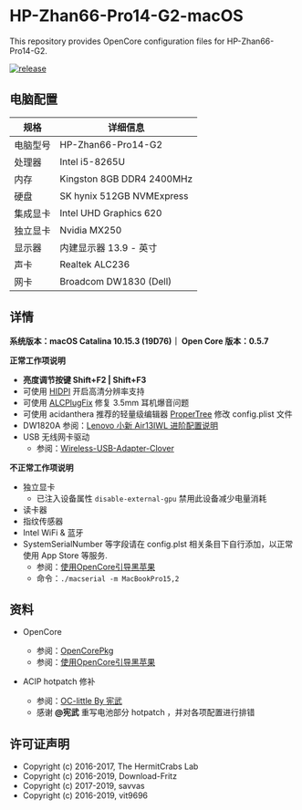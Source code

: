# HP-Zhan66-Pro14-G2-macOS

This repository provides OpenCore configuration files for HP-Zhan66-Pro14-G2. 

[![release](https://img.shields.io/badge/下载-release-blue.svg)](https://github.com/chiccheung/HP-Zhan66-Pro14-G2-macOS/releases) 

## 电脑配置

| 规格     | 详细信息 |
| -------- | ---------------------------------------- |
| 电脑型号 | HP-Zhan66-Pro14-G2 |
| 处理器 | Intel i5-8265U |
| 内存     | Kingston 8GB DDR4 2400MHz |
| 硬盘     | SK hynix 512GB NVMExpress |
| 集成显卡 | Intel UHD Graphics 620 |
| 独立显卡 | Nvidia MX250 |
| 显示器   | 内建显示器 13.9 - 英寸 |
| 声卡     | Realtek ALC236 |
| 网卡     | Broadcom DW1830 (Dell) |


## 详情

<b>系统版本：macOS Catalina 10.15.3 (19D76)｜ Open Core 版本：0.5.7</b>

<b>正常工作项说明</b>

- <b>亮度调节按键 Shift+F2 | Shift+F3</b>
- 可使用 [HIDPI](https://github.com/chiccheung/HP-Zhan66-Pro14-G2-macOS/tree/master/HIDPI) 开启高清分辨率支持
- 可使用 [ALCPlugFix](https://github.com/chiccheung/HP-Zhan66-Pro14-G2-macOS/tree/master/ALCPlugFix) 修复 3.5mm 耳机爆音问题
- 可使用 acidanthera 推荐的轻量级编辑器 [ProperTree](https://github.com/corpnewt/ProperTree) 修改 config.plist 文件
- DW1820A 参阅：[Lenovo 小新 Air13IWL 进阶配置说明](https://github.com/daliansky/Lenovo-Air13-IWL-Hackintosh/blob/master/Advanced/ReadMe.md)
-  USB 无线网卡驱动
   - 参阅：[Wireless-USB-Adapter-Clover](https://github.com/chris1111/Wireless-USB-Adapter-Clover) 

<b>不正常工作项说明</b>

- 独立显卡
  - 已注入设备属性 `disable-external-gpu` 禁用此设备减少电量消耗
- 读卡器
- 指纹传感器
- Intel WiFi & 蓝牙
- SystemSerialNumber 等字段请在 config.plst 相关条目下自行添加，以正常使用 App Store 等服务.
  - 参阅：[使用OpenCore引导黑苹果](https://blog.xjn819.com/?p=543)
  - 命令：`./macserial -m MacBookPro15,2`

## 资料

-  OpenCore
   - 参阅：[OpenCorePkg](https://github.com/acidanthera/OpenCorePkg)
   - 参阅：[使用OpenCore引导黑苹果](https://blog.xjn819.com/?p=543)

-  ACIP hotpatch 修补
   - 参阅：[OC-little By 宪武](https://github.com/daliansky/OC-little)
   - 感谢 <b>@宪武</b> 重写电池部分 hotpatch ，并对各项配置进行排错

## 许可证声明

- Copyright (c) 2016-2017, The HermitCrabs Lab
- Copyright (c) 2016-2019, Download-Fritz
- Copyright (c) 2017-2019, savvas
- Copyright (c) 2016-2019, vit9696
